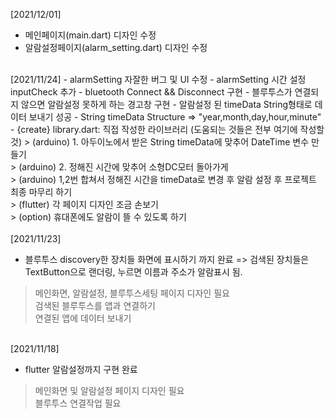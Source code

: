[2021/12/01]
- 메인페이지(main.dart) 디자인 수정
- 알람설정페이지(alarm_setting.dart) 디자인 수정

<br>
[2021/11/24]
- alarmSetting 자잘한 버그 및 UI 수정
- alarmSetting 시간 설정 inputCheck 추가
- bluetooth Connect && Disconnect 구현
- 블루투스가 연결되지 않으면 알람설정 못하게 하는 경고창 구현
- 알람설정 된 timeData String형태로 데이터 보내기 성공
    - String timeData Structure => "year,month,day,hour,minute"
- {create} library.dart: 직접 작성한 라이브러리 (도움되는 것들은 전부 여기에 작성할 것)
> (arduino) 1. 아두이노에서 받은 String timeData에 맞추어 DateTime 변수 만들기<br>
> (arduino) 2. 정해진 시간에 맞추어 소형DC모터 돌아가게<br>
> (arduino) 1,2번 합쳐서 정해진 시간을 timeData로 변경 후 알람 설정 후 프로젝트 최종 마무리 하기<br>
> (flutter) 각 페이지 디자인 조금 손보기<br>
> (option) 휴대폰에도 알람이 뜰 수 있도록 하기<br>

<br>
[2021/11/23]

- 블루투스 discovery한 장치들 화면에 표시하기 까지 완료
    => 검색된 장치들은 TextButton으로 랜더링, 누르면 이름과 주소가 알람표시 됨.
> 메인화면, 알람설정, 블루투스세팅 페이지 디자인 필요 <br>
> 검색된 블루투스를 앱과 연결하기 <br>
> 연결된 앱에 데이터 보내기 <br>

<br>
[2021/11/18]

- flutter 알람설정까지 구현 완료
> 메인화면 및 알람설정 페이지 디자인 필요 <br>
> 블루투스 연결작업 필요 <br>
